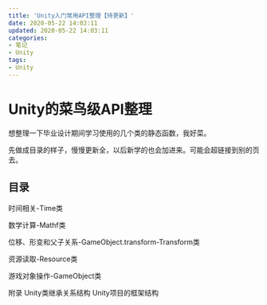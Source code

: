 ```yaml
---
title: 'Unity入门常用API整理【待更新】'
date: 2020-05-22 14:03:11
updated: 2020-05-22 14:03:11
categories:
- 笔记
- Unity
tags:
- Unity
---
```

# Unity的菜鸟级API整理

想整理一下毕业设计期间学习使用的几个类的静态函数，我好菜。

先做成目录的样子，慢慢更新全，以后新学的也会加进来。可能会超链接到别的页去。

<!--more-->

## 目录

时间相关-Time类

数学计算-Mathf类

位移、形变和父子关系-GameObject.transform-Transform类

资源读取-Resource类

游戏对象操作-GameObject类

附录
Unity类继承关系结构
Unity项目的框架结构
